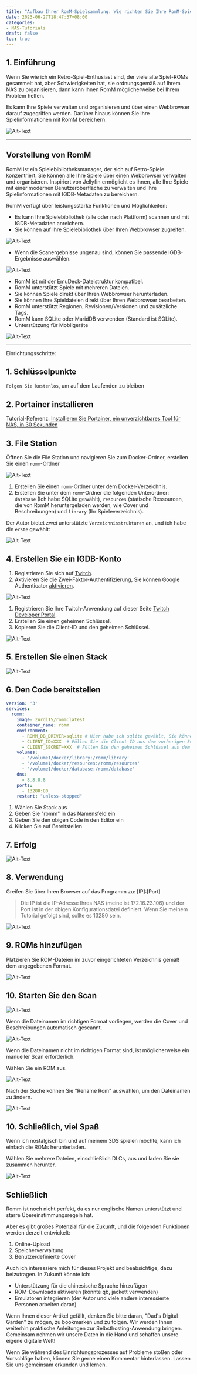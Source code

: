 ```yaml
---
title: "Aufbau Ihrer RomM-Spielsammlung: Wie richten Sie Ihre RomM-Spielsammlung ein?"
date: 2023-06-27T18:47:37+08:00
categories:
- NAS-Tutorials
draft: false
toc: true
---
```


## 1. Einführung

Wenn Sie wie ich ein Retro-Spiel-Enthusiast sind, der viele alte Spiel-ROMs gesammelt hat, aber Schwierigkeiten hat, sie ordnungsgemäß auf Ihrem NAS zu organisieren, dann kann Ihnen RomM möglicherweise bei Ihrem Problem helfen.

Es kann Ihre Spiele verwalten und organisieren und über einen Webbrowser darauf zugegriffen werden. Darüber hinaus können Sie Ihre Spielinformationen mit RomM bereichern.

![Alt-Text](https://github.com/zurdi15/romm/raw/master/.github/screenshots/gallery.png "Bild")

---

## Vorstellung von RomM

RomM ist ein Spielebibliotheksmanager, der sich auf Retro-Spiele konzentriert. Sie können alle Ihre Spiele über einen Webbrowser verwalten und organisieren. Inspiriert von Jellyfin ermöglicht es Ihnen, alle Ihre Spiele mit einer modernen Benutzeroberfläche zu verwalten und Ihre Spielinformationen mit IGDB-Metadaten zu bereichern.

RomM verfügt über leistungsstarke Funktionen und Möglichkeiten:

- Es kann Ihre Spielebibliothek (alle oder nach Plattform) scannen und mit IGDB-Metadaten anreichern.
- Sie können auf Ihre Spielebibliothek über Ihren Webbrowser zugreifen.

![Alt-Text](https://github.com/zurdi15/romm/raw/master/.github/screenshots/home.png "Bild")

- Wenn die Scanergebnisse ungenau sind, können Sie passende IGDB-Ergebnisse auswählen.

![Alt-Text](https://github.com/zurdi15/romm/raw/master/.github/screenshots/search.png "Bild")

- RomM ist mit der EmuDeck-Dateistruktur kompatibel.
- RomM unterstützt Spiele mit mehreren Dateien.
- Sie können Spiele direkt über Ihren Webbrowser herunterladen.
- Sie können Ihre Spieldateien direkt über Ihren Webbrowser bearbeiten.
- RomM unterstützt Regionen, Revisionen/Versionen und zusätzliche Tags.
- RomM kann SQLite oder MaridDB verwenden (Standard ist SQLite).
- Unterstützung für Mobilgeräte

![Alt-Text](https://github.com/zurdi15/romm/raw/master/.github/screenshots/m_gallery.png "Bild")

---

Einrichtungsschritte:

## 1. Schlüsselpunkte

`Folgen Sie kostenlos`, um auf dem Laufenden zu bleiben

## 2. Portainer installieren

Tutorial-Referenz:
[Installieren Sie Portainer, ein unverzichtbares Tool für NAS, in 30 Sekunden](/how-to-install-portainer-in-nas/)

## 3. File Station

Öffnen Sie die File Station und navigieren Sie zum Docker-Ordner, erstellen Sie einen `romm`-Ordner

![Alt-Text](https://img-nasdaddy.liuxingoo.cn/202306262345210.png "Bild")

1. Erstellen Sie einen `romm`-Ordner unter dem Docker-Verzeichnis.
2. Erstellen Sie unter dem `romm`-Ordner die folgenden Unterordner: `database` (Ich habe SQLite gewählt), `resources` (statische Ressourcen, die von RomM heruntergeladen werden, wie Cover und Beschreibungen) und `library` (Ihr Spieleverzeichnis).

Der Autor bietet zwei unterstützte `Verzeichnisstrukturen` an, und ich habe die `erste` gewählt:

![Alt-Text](https://img-nasdaddy.liuxingoo.cn/202306262345528.png "Bild")

## 4. Erstellen Sie ein IGDB-Konto

1. Registrieren Sie sich auf [Twitch](https://dev.twitch.tv/login).
2. Aktivieren Sie die Zwei-Faktor-Authentifizierung, Sie können Google Authenticator [aktivieren](https://www.twitch.tv/settings/security).

![Alt-Text](https://img-nasdaddy.liuxingoo.cn/202306262345720.png "Bild")

1. Registrieren Sie Ihre Twitch-Anwendung auf dieser Seite [Twitch Developer Portal](https://dev.twitch.tv/console/apps/create).
2. Erstellen Sie einen geheimen Schlüssel.
3. Kopieren Sie die Client-ID und den geheimen Schlüssel.

![Alt-Text](https://img-nasdaddy.liuxingoo.cn/202306262345436.png "Bild")

## 5. Erstellen Sie einen Stack

![Alt-Text](https://img-nasdaddy.liuxingoo.cn/img/202306061552130.png "Bild")

## 6. Den Code bereitstellen

```yaml
version: '3'
services:
  romm:
    image: zurdi15/romm:latest
    container_name: romm
    environment:
      - ROMM_DB_DRIVER=sqlite # Hier habe ich sqlite gewählt, Sie können mysql wählen
      - CLIENT_ID=XXX  # Füllen Sie die Client-ID aus dem vorherigen Schritt ein
      - CLIENT_SECRET=XXX  # Füllen Sie den geheimen Schlüssel aus dem vorherigen Schritt ein
    volumes:
      - '/volume1/docker/library:/romm/library'
      - '/volume1/docker/resources:/romm/resources'
      - '/volume1/docker/database:/romm/database'
    dns:
      - 8.8.8.8
    ports:
      - 13280:80
    restart: "unless-stopped"
```

1. Wählen Sie Stack aus
2. Geben Sie "romm" in das Namensfeld ein
3. Geben Sie den obigen Code in den Editor ein
4. Klicken Sie auf Bereitstellen

## 7. Erfolg

![Alt-Text](https://img-nasdaddy.liuxingoo.cn/img/202306061556495.png "Bild")

## 8. Verwendung

Greifen Sie über Ihren Browser auf das Programm zu: [IP]:[Port]

> Die IP ist die IP-Adresse Ihres NAS (meine ist 172.16.23.106) und der Port ist in der obigen Konfigurationsdatei definiert. Wenn Sie meinem Tutorial gefolgt sind, sollte es 13280 sein.

![Alt-Text](https://img-nasdaddy.liuxingoo.cn/202306262346663.png "Bild")

## 9. ROMs hinzufügen

Platzieren Sie ROM-Dateien im zuvor eingerichteten Verzeichnis gemäß dem angegebenen Format.

![Alt-Text](https://img-nasdaddy.liuxingoo.cn/202306262346631.png "Bild")

## 10. Starten Sie den Scan

![Alt-Text](https://img-nasdaddy.liuxingoo.cn/202306262346339.png "Bild")

Wenn die Dateinamen im richtigen Format vorliegen, werden die Cover und Beschreibungen automatisch gescannt.

![Alt-Text](https://img-nasdaddy.liuxingoo.cn/202306262347274.png "Bild")

Wenn die Dateinamen nicht im richtigen Format sind, ist möglicherweise ein manueller Scan erforderlich.

Wählen Sie ein ROM aus.

![Alt-Text](https://img-nasdaddy.liuxingoo.cn/202306262347280.png "Bild")

Nach der Suche können Sie "Rename Rom" auswählen, um den Dateinamen zu ändern.

![Alt-Text](https://img-nasdaddy.liuxingoo.cn/202306262347425.png "Bild")

## 10. Schließlich, viel Spaß

Wenn ich nostalgisch bin und auf meinem 3DS spielen möchte, kann ich einfach die ROMs herunterladen.

Wählen Sie mehrere Dateien, einschließlich DLCs, aus und laden Sie sie zusammen herunter.

![Alt-Text](https://img-nasdaddy.liuxingoo.cn/202306262347828.png "Bild")

## Schließlich

Romm ist noch nicht perfekt, da es nur englische Namen unterstützt und starre Übereinstimmungsregeln hat.

Aber es gibt großes Potenzial für die Zukunft, und die folgenden Funktionen werden derzeit entwickelt:

1. Online-Upload
2. Speicherverwaltung
3. Benutzerdefinierte Cover

Auch ich interessiere mich für dieses Projekt und beabsichtige, dazu beizutragen. In Zukunft könnte ich:

- Unterstützung für die chinesische Sprache hinzufügen
- ROM-Downloads aktivieren (könnte qb, jackett verwenden)
- Emulatoren integrieren (der Autor und viele andere interessierte Personen arbeiten daran)

Wenn Ihnen dieser Artikel gefällt, denken Sie bitte daran, "Dad's Digital Garden" zu mögen, zu bookmarken und zu folgen. Wir werden Ihnen weiterhin praktische Anleitungen zur Selbsthosting-Anwendung bringen. Gemeinsam nehmen wir unsere Daten in die Hand und schaffen unsere eigene digitale Welt!

Wenn Sie während des Einrichtungsprozesses auf Probleme stoßen oder Vorschläge haben, können Sie gerne einen Kommentar hinterlassen. Lassen Sie uns gemeinsam erkunden und lernen.